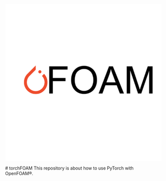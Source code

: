 <p align="center">
  <img src="/torchFOAM_logo.png" width="850" align="center">
</p>
# torchFOAM
This repository is about how to use PyTorch with OpenFOAM&reg;.
